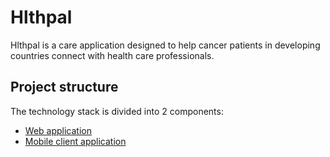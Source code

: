 # Hlthpal
Hlthpal is a care application designed to help cancer patients in developing countries connect with health care professionals.

## Project structure 
The technology stack is divided into 2 components:
* [Web application ](./web/README.md)
* [Mobile client application ](./mobile/README.md)


